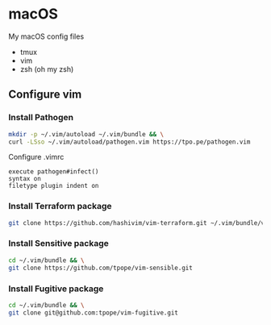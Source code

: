 # macOS

My macOS config files

* tmux
* vim
* zsh (oh my zsh)

## Configure vim

### Install Pathogen

```bash
mkdir -p ~/.vim/autoload ~/.vim/bundle && \
curl -LSso ~/.vim/autoload/pathogen.vim https://tpo.pe/pathogen.vim
```

Configure .vimrc

```
execute pathogen#infect()
syntax on
filetype plugin indent on
```

### Install Terraform package

```bash
git clone https://github.com/hashivim/vim-terraform.git ~/.vim/bundle/vim-terraform
```

### Install Sensitive package

```bash
cd ~/.vim/bundle && \
git clone https://github.com/tpope/vim-sensible.git
```

### Install Fugitive package

```bash
cd ~/.vim/bundle && \
git clone git@github.com:tpope/vim-fugitive.git
```
